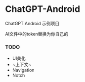 # ChatGPT-Android
ChatGPT Android 示例项目

AI文件中的token替换为你自己的

### TODO
- UI美化
- ~上下文~
- Navigation
- Notch
